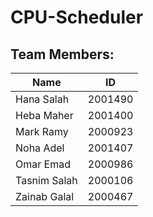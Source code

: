 # CPU-Scheduler

## Team Members:
|Name|ID|
|-|-|
|Hana Salah|2001490|
|Heba Maher|2001400|
|Mark Ramy|2000923|
|Noha Adel|2001407|
|Omar Emad|2000986|
|Tasnim Salah|2000106|
|Zainab Galal|2000467|
